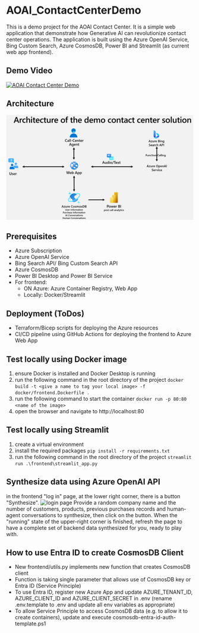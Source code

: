 # AOAI_ContactCenterDemo
This is a demo project for the AOAI Contact Center. It is a simple web application that demonstrate how Generative AI can revolutionize contact center operations. The application is built using the Azure OpenAI Service, Bing Custom Search, Azure CosmosDB, Power BI and Streamlit (as current web app frontend).

## Demo Video
[![AOAI Contact Center Demo](https://youtu.be/EhXrOZg2NCE?si=jG-SlRPvSY4AWAG6)](https://youtu.be/EhXrOZg2NCE?si=jG-SlRPvSY4AWAG6)

## Architecture
![architecture of Contact Center Demo](./frontend/assets//architecture.png)

## Prerequisites
- Azure Subscription
- Azure OpenAI Service
- Bing Search API/ Bing Custom Search API
- Azure CosmosDB
- Power BI Desktop and Power BI Service
- For frontend: 
    - ON Azure: Azure Container Registry, Web App
    - Locally: Docker/Streamlit

## Deployment (ToDos)
- Terraform/Bicep scripts for deploying the Azure resources
- CI/CD pipeline using GitHub Actions for deploying the frontend to Azure Web App

## Test locally using Docker image
1. ensure Docker is installed and Docker Desktop is running
2. run the following command in the root directory of the project
```docker build -t <give a name to tag your local image> -f docker/frontend.Dockerfile .```
3. run the following command to start the container
```docker run -p 80:80 <name of the image>```
4. open the browser and navigate to http://localhost:80

## Test locally using Streamlit
1. create a virtual environment
2. install the required packages
```pip install -r requirements.txt```
3. run the following command in the root directory of the project
```streamlit run .\frontend\streamlit_app.py```

## Synthesize data using Azure OpenAI API
in the frontend "log in" page, at the lower right corner, there is a button "Synthesize". 
![login page](./frontend/assets//login_page.png)
Provide a random company name and the number of customers, products, previous purchases records and human-agent conversations to synthesize, then click on the button. When the "running" state of the upper-right corner is finished, refresh the page to have a complete set of backend data synthesized for you, ready to play with.

## How to use Entra ID to create CosmosDB Client
- New frontend/utils.py implements new function that creates CosmosDB client
- Function is taking single parameter that allows use of CosmosDB key or Entra ID (Service Principle)
- To use Entra ID, register new Azure App and update AZURE_TENANT_ID, AZURE_CLIENT_ID and AZURE_CLIENT_SECRET in .env (rename .env.template to .env and update all env variables as appropriate)
- To allow Service Principle to access CosmosDB data (e.g. to allow it to create containers), update and execute cosmosdb-entra-id-auth-template.ps1 